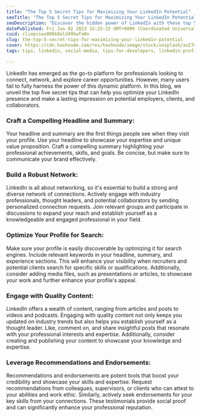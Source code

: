 ```yaml
---
title: "The Top 5 Secret Tips for Maximizing Your LinkedIn Potential"
seoTitle: "The Top 5 Secret Tips for Maximizing Your LinkedIn Potential"
seoDescription: "Discover the hidden power of LinkedIn with these top 5 secret tips that will elevate your professional networking game, helping you build connections."
datePublished: Fri Jun 02 2023 15:25:15 GMT+0000 (Coordinated Universal Time)
cuid: cliepviwx000k0ald49hwfa0n
slug: the-top-5-secret-tips-for-maximizing-your-linkedin-potential
cover: https://cdn.hashnode.com/res/hashnode/image/stock/unsplash/auITmXWF3Qw/upload/5ab49ea6426877debdcf9e0c5f4b7c02.jpeg
tags: tips, linkedin, social-media, tips-for-developers, linkedin-profile

---
```


LinkedIn has emerged as the go-to platform for professionals looking to connect, network, and explore career opportunities. However, many users fail to fully harness the power of this dynamic platform. In this blog, we unveil the top five secret tips that can help you optimize your LinkedIn presence and make a lasting impression on potential employers, clients, and collaborators.

### **Craft a Compelling Headline and Summary:**

Your headline and summary are the first things people see when they visit your profile. Use your headline to showcase your expertise and unique value proposition. Craft a compelling summary highlighting your professional achievements, skills, and goals. Be concise, but make sure to communicate your brand effectively.

### **Build a Robust Network:**

LinkedIn is all about networking, so it's essential to build a strong and diverse network of connections. Actively engage with industry professionals, thought leaders, and potential collaborators by sending personalized connection requests. Join relevant groups and participate in discussions to expand your reach and establish yourself as a knowledgeable and engaged professional in your field.

### **Optimize Your Profile for Search:**

Make sure your profile is easily discoverable by optimizing it for search engines. Include relevant keywords in your headline, summary, and experience sections. This will enhance your visibility when recruiters and potential clients search for specific skills or qualifications. Additionally, consider adding media files, such as presentations or articles, to showcase your work and further enhance your profile's appeal.

### **Engage with Quality Content:**

LinkedIn offers a wealth of content, ranging from articles and posts to videos and podcasts. Engaging with quality content not only keeps you updated on industry trends but also helps you establish yourself as a thought leader. Like, comment on, and share insightful posts that resonate with your professional interests and expertise. Additionally, consider creating and publishing your content to showcase your knowledge and expertise.

### **Leverage Recommendations and Endorsements:**

Recommendations and endorsements are potent tools that boost your credibility and showcase your skills and expertise. Request recommendations from colleagues, supervisors, or clients who can attest to your abilities and work ethic. Similarly, actively seek endorsements for your key skills from your connections. These testimonials provide social proof and can significantly enhance your professional reputation.